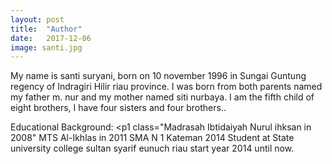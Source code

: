 ```yaml
---
layout: post
title:  "Author"
date:   2017-12-06
image: santi.jpg
---
```


<p class="intro"><span class="dropcap"></span>My name is santi suryani, born on 10 november 1996 in Sungai Guntung regency of Indragiri Hilir riau province. I was born from both parents named my father m. nur and my mother named siti nurbaya. I am the fifth child of eight brothers, I have four sisters and four brothers..</p>

Educational Background:
<p1 class="Madrasah Ibtidaiyah Nurul ihksan in 2008"</p1>
MTS Al-Ikhlas in 2011
SMA N 1 Kateman 2014
Student at State university college sultan syarif eunuch riau start year 2014 until now.

<img src="{{ '/assets/img/IMG-20171108-WA0047.jpg' | prepend: site.baseurl }}" alt=""> 

